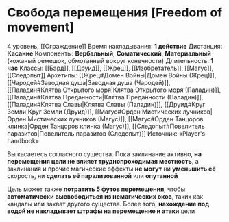 # Свобода перемещения [Freedom of movement]
4 уровень, [[Ограждение]]
Время накладывания: **1 действие**
Дистанция: **Касание**
Компоненты: **Вербальный**, **Соматический**, **Материальный** (кожаный ремешок, обмотанный вокруг конечности)
Длительность: **1 час**
Классы: [[Бард]], [[Друид]], [[Жрец]], [[Изобретатель]], [[Магус]], [[Следопыт]]
Архетипы: [[Жрец#Домен Войны|Домен Войны (Жрец)]], [[Чародей#Заводная душа|Заводная душа (Чародей)]], [[Паладин#Клятва Открытого моря|Клятва Открытого моря (Паладин)]], [[Паладин#Клятва Преданности|Клятва Преданности (Паладин)]], [[Паладин#Клятва Славы|Клятва Славы (Паладин)]], [[Друид#Круг Земли|Круг Земли (Друид)]], [[Магус#Орден Мистических лучников|Орден Мистических лучников (Магус)]], [[Магус#Орден Танцоров клинка|Орден Танцоров клинка (Магус)]], [[Следопыт#Повелитель паразитов|Повелитель паразитов (Следопыт)]]
Источник: «Player's handbook»

Вы касаетесь согласного существа. Пока заклинание активно, **на перемещения цели не влияет труднопроходимая местность**, а заклинания и прочие магические эффекты **не могут** ни **уменьшить её** скорость, ни **сделать её парализованной** или **опутанной**

Цель может также **потратить 5 футов перемещения**, чтобы **автоматически высвободиться из немагических оков**, таких как кандалы или захват другого существа. Более того, **нахождение под водой не накладывает штрафы на перемещение и атаки** цели